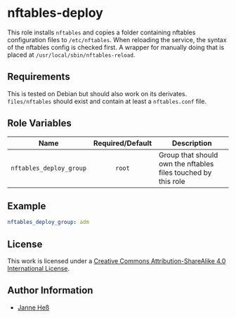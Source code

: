 # nftables-deploy

This role installs `nftables` and copies a folder containing nftables configuration files to `/etc/nftables`.
When reloading the service, the syntax of the nftables config is checked first.
A wrapper for manually doing that is placed at `/usr/local/sbin/nftables-reload`.


## Requirements

This is tested on Debian but should also work on its derivates.
`files/nftables` should exist and contain at least a `nftables.conf` file.


## Role Variables

| Name                    | Required/Default | Description                                                   |
|-------------------------|:----------------:|---------------------------------------------------------------|
| `nftables_deploy_group` | `root`           | Group that should own the nftables files touched by this role |


## Example

```yml
nftables_deploy_group: adm
```

## License

This work is licensed under a [Creative Commons Attribution-ShareAlike 4.0 International License](https://creativecommons.org/licenses/by-sa/4.0/).


## Author Information

- [Janne Heß](https://github.com/dasJ)
